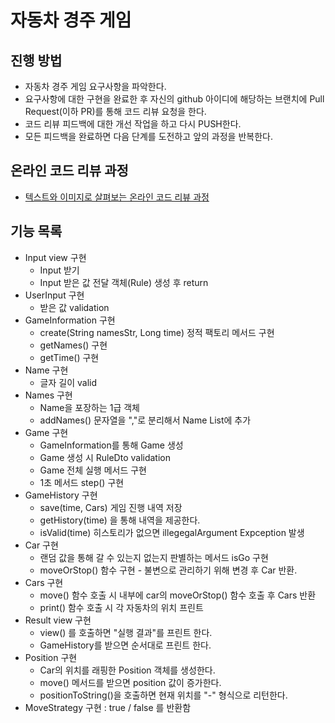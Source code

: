# 자동차 경주 게임
## 진행 방법
* 자동차 경주 게임 요구사항을 파악한다.
* 요구사항에 대한 구현을 완료한 후 자신의 github 아이디에 해당하는 브랜치에 Pull Request(이하 PR)를 통해 코드 리뷰 요청을 한다.
* 코드 리뷰 피드백에 대한 개선 작업을 하고 다시 PUSH한다.
* 모든 피드백을 완료하면 다음 단계를 도전하고 앞의 과정을 반복한다.

## 온라인 코드 리뷰 과정
* [텍스트와 이미지로 살펴보는 온라인 코드 리뷰 과정](https://github.com/next-step/nextstep-docs/tree/master/codereview)

## 기능 목록
- Input view 구현
    - Input 받기
    - Input 받은 값 전달 객체(Rule) 생성 후 return
- UserInput 구현
  - 받은 값 validation
- GameInformation 구현
  - create(String namesStr, Long time) 정적 팩토리 메서드 구현
  - getNames() 구현
  - getTime() 구현
- Name 구현
  - 글자 길이 valid
- Names 구현
  - Name을 포장하는 1급 객체
  - addNames() 문자열을 ","로 분리해서 Name List에 추가 
- Game 구현
  - GameInformation를 통해 Game 생성
  - Game 생성 시 RuleDto validation  
  - Game 전체 실행 메서드 구현
  - 1초 메서드 step() 구현
- GameHistory 구현
   - save(time, Cars) 게임 진행 내역 저장
   - getHistory(time) 을 통해 내역을 제공한다.
   - isValid(time) 히스토리가 없으면 illegegalArgument Expception 발생
- Car 구현
  - 랜덤 값을 통해 갈 수 있는지 없는지 판별하는 메서드 isGo 구현
  - moveOrStop() 함수 구현 - 불변으로 관리하기 위해 변경 후 Car 반환.
- Cars 구현
  - move() 함수 호출 시 내부에 car의 moveOrStop() 함수 호출 후 Cars 반환
  - print() 함수 호출 시 각 자동차의 위치 프린트
- Result view 구현
  - view() 를 호출하면 "실행 결과"를 프린트 한다.
  - GameHistory를 받으면 순서대로 프린트 한다.
- Position 구현
  - Car의 위치를 래핑한 Position 객체를 생성한다.
  - move() 메서드를 받으면 position 값이 증가한다.
  - positionToString()을 호출하면 현재 위치를 "-" 형식으로 리턴한다.
- MoveStrategy 구현 : true / false 를 반환함